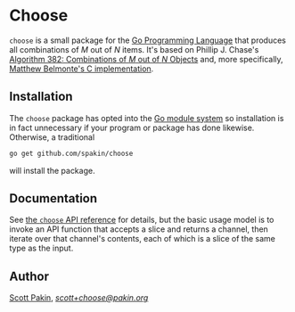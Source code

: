 Choose
======

`choose` is a small package for the [Go Programming Language](https://golang.org/) that produces all combinations of *M* out of *N* items.  It's based on Phillip J. Chase's [Algorithm 382: Combinations of *M* out of *N* Objects](https://doi.org/10.1145/362384.362502) and, more specifically, [Matthew Belmonte's C implementation](http://www.netlib.org/toms-2014-06-10/382).

Installation
------------

The `choose` package has opted into the [Go module system](https://blog.golang.org/using-go-modules) so installation is in fact unnecessary if your program or package has done likewise.  Otherwise, a traditional
```bash
go get github.com/spakin/choose
```
will install the package.

Documentation
-------------

See [the `choose` API reference](https://godoc.org/github.com/spakin/choose) for details, but the basic usage model is to invoke an API function that accepts a slice and returns a channel, then iterate over that channel's contents, each of which is a slice of the same type as the input.

Author
------

[Scott Pakin](https://www.pakin.org/~scott/), [*scott+choose@pakin.org*](mailto:scott+choose@pakin.org)
